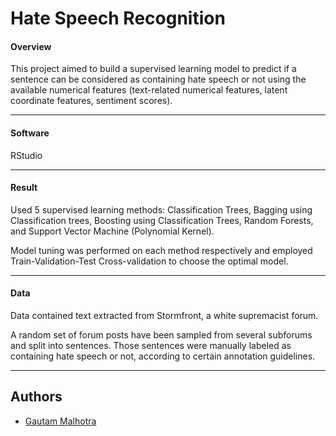 
# Hate Speech Recognition 

#### Overview

This project aimed to build a supervised learning model to predict if a sentence can be considered as containing hate speech or not using the available numerical features (text-related numerical features, latent coordinate features, sentiment scores).

-----

#### Software 
RStudio

-----


#### Result
Used 5 supervised learning methods: Classification Trees, Bagging using Classification trees, Boosting using Classification Trees, Random Forests, and Support Vector Machine (Polynomial Kernel).

 Model tuning was performed on each method respectively and employed Train-Validation-Test Cross-validation to choose the optimal model.

-----

#### Data
Data contained text extracted from Stormfront, a white supremacist forum.

A random set of forum posts have been sampled from several subforums and split into sentences. Those sentences were manually labeled as containing hate speech or not, according to certain annotation guidelines. 

-----

## Authors

- [Gautam Malhotra](https://github.com/Malhotra-G)

